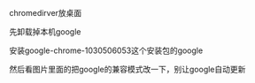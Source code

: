 chromedirver放桌面

先卸载掉本机google

安装google-chrome-1030506053这个安装包的google

然后看图片里面的把google的兼容模式改一下，别让google自动更新